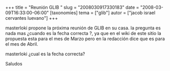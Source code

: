 +++
title = "Reunión GLIB "
slug = "2008030917330183"
date = "2008-03-09T16:33:00-06:00"
[taxonomies]
tema = ["glib"]
autor = ["jacob israel cervantes luevano"]
+++

masterloki propone la próxima reunión de GLIB en su casa. la pregunta es
nada mas ¿cuando es la fecha correcta ?, ya que en el wiki de este sitio
la propuesta esta para el mes de Marzo pero en la redacción dice que es
para el mes de Abril.

masterloki ¿cual es la fecha correcta?

Saludos

